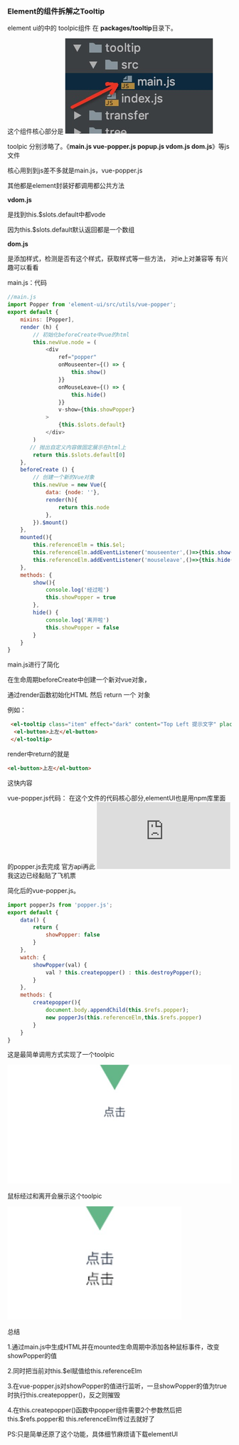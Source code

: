 
### Element的组件拆解之Tooltip

element ui的中的 toolpic组件 在 **packages/tooltip**目录下。



这个组件核心部分是 ![avatar](./1548154528890.jpg)


toolpic 分别涉略了。《**main.js vue-popper.js popup.js vdom.js dom.js**》等js文件

核心用到到js差不多就是main.js，vue-popper.js

其他都是element封装好都调用都公共方法

**vdom.js**

是找到this.$slots.default中都vode

因为this.$slots.default默认返回都是一个数组

**dom.js**

是添加样式，检测是否有这个样式，获取样式等一些方法，
对ie上对兼容等
有兴趣可以看看

main.js：代码
```js
//main.js
import Popper from 'element-ui/src/utils/vue-popper';
export default {
    mixins: [Popper],
    render (h) {
        // 初始化beforeCreate中vue的html
        this.newVue.node = (
            <div
                ref="popper"
                onMouseenter={() => {
                    this.show()
                }}
                onMouseLeave={() => {
                    this.hide()
                }}
                v-show={this.showPopper}
            >
                {this.$slots.default}
            </div>
        )   
       // 抛出自定义内容做固定展示在html上
        return this.$slots.default[0]
    },
    beforeCreate () {
        // 创建一个新的Vue对象
        this.newVue = new Vue({
            data: {node: ''},
            render(h){
                return this.node
            },
        }).$mount()
    },
    mounted(){
        this.referenceElm = this.$el;
        this.referenceElm.addEventListener('mouseenter',()=>{this.show()})
        this.referenceElm.addEventListener('mouseleave',()=>{this.hide()})
    },
    methods: {
        show(){
            console.log('经过啦')
            this.showPopper = true
        },
        hide() {
            console.log('离开啦')
            this.showPopper = false
        }
    }
}

```
main.js进行了简化

在生命周期beforeCreate中创建一个新对vue对象，

通过render函数初始化HTML 然后 return 一个 对象

例如：
```html
 <el-tooltip class="item" effect="dark" content="Top Left 提示文字" placement="top-start">
  <el-button>上左</el-button>
 </el-tooltip>
```
render中return的就是
```html
<el-button>上左</el-button>
```
这快内容



vue-popper.js代码：
在这个文件的代码核心部分,elementUI也是用npm库里面的popper.js去完成
官方api再此
![popper.js](https://github.com/FezVrasta/popper.js#installation)
我这边已经黏贴了飞机票


简化后的vue-popper.js。
```js
import popperJs from 'popper.js';
export default {
    data() {
        return {
            showPopper: false
        }
    },
    watch: {
        showPopper(val) {
            val ? this.createpopper() : this.destroyPopper();
        }
    },
    methods: {
        createpopper(){
            document.body.appendChild(this.$refs.popper);
            new popperJs(this.referenceElm,this.$refs.popper)
        }
    }
}
```
这是最简单调用方式实现了一个toolpic

![avatar](./1.jpg)

鼠标经过和离开会展示这个toolpic

![avatar](./2.jpg)

总结

 1.通过main.js中生成HTML并在mounted生命周期中添加各种鼠标事件，改变showPopper的值
 
 2.同时把当前对this.$el赋值给this.referenceElm
 
 3.在vue-popper.js对showPopper的值进行监听，一旦showPopper的值为true时执行this.createpopper()，反之则摧毁
 
 4.在this.createpopper()函数中popper组件需要2个参数然后把 this.$refs.popper和 this.referenceElm传过去就好了

PS:只是简单还原了这个功能，具体细节麻烦请下载elementUI 

